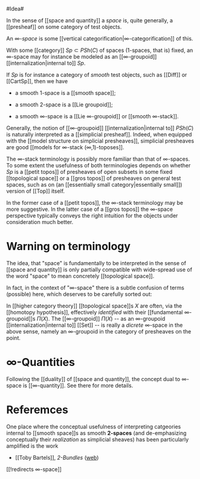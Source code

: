 #Idea#

In the sense of [[space and quantity]] a _space_ is, quite generally, a [[presheaf]] on some category of test objects.

An _$\infty$-space_ is some [[vertical categorification|∞-categorification]] of this.

With some [[category]] $Sp \subset PSh(C)$ of spaces (1-spaces, that is) fixed, an $\infty$-space may for instance be modeled as an [[∞-groupoid]] [[internalization|internal to]] $Sp$. 

If $Sp$ is for instance a category of _smooth_ test objects, such as [[Diff]] or [[CartSp]], then we have

* a smooth 1-space is a [[smooth space]];

* a smooth 2-space is a [[Lie groupoid]];

* a smooth $\infty$-space is a [[Lie ∞-groupoid]] or [[smooth ∞-stack]].

Generally, the notion of [[∞-groupoid]] [[internalization|internal to]] $PSh(C)$ is naturally interpreted as a [[simplicial presheaf]]. Indeed, when equipped with the [[model structure on simplicial presheaves]], simplicial presheaves are good [[models for ∞-stack (∞,1)-toposes]].

The $\infty$-stack terminology is possibly more familiar than that of $\infty$-spaces. To some extent the usefulness of both terminologies depends on whether $Sp$ is a [[petit topos]] of presheaves of open subsets in some fixed [[topological space]] or a [[gros topos]] of presheaves on general test spaces, such as on (an [[essentially small category|essentially small]]) version of [[Top]] itself.

In the former case of a [[petit topos]], the $\infty$-stack terminology may be more suggestive. In the latter case of a [[gros topos]] the $\infty$-space perspective typically conveys the right intuition for the objects under consideration much better.


# Warning on terminology #

The idea, that "space" is fundamentally to be interpreted in the sense of [[space and quantity]] is only partially compatible with wide-spread use of the word "space" to mean concretely [[topological space]].

In fact, in the context of "$\infty$-space" there is a subtle confusion of terms (possible) here, which deserves to be carefully sorted out:

In [[higher category theory]] [[topological space]]s $X$ are often, via the [[homotopy hypothesis]], effectively _identified_ with their [[fundamental ∞-groupoid]]s $\Pi(X)$. The [[∞-groupoid]] $\Pi(X)$ -- as an $\infty$-groupoid [[internalization|internal to]] [[Set]] -- is really a _dicrete_ $\infty$-space in the above sense, namely an $\infty$-groupoid in the category of presheaves on the point.


# $\infty$-Quantities #

Following the [[duality]] of [[space and quantity]], the concept dual to $\infty$-space is [[∞-quantity]]. See there for more details.


# Referemces #

One place where the conceptual usefulness of interpreting catgeories internal to [[smooth space]]s as smooth **2-spaces** (and de-emphasizing conceptually their _realization_ as simplicial sheaves) has been particularly amplified is the work

* [[Toby Bartels]], _2-Bundles_ ([web](http://toby.bartels.name/2bundles/)) 


[[!redirects ∞-space]]